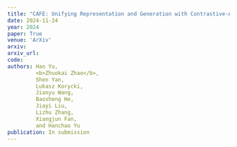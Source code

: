 ```yaml
---
title: "CAFE: Unifying Representation and Generation with Contrastive-Autoregressive Finetuning"
date: 2024-11-24
year: 2024
paper: True
venue: 'ArXiv'
arxiv: 
arxiv_url: 
code: 
authors: Hao Yu, 
         <b>Zhuokai Zhao</b>, 
         Shen Yan, 
         Lukasz Korycki, 
         Jianyu Wang, 
         Baosheng He, 
         Jiayi Liu, 
         Lizhu Zhang, 
         Xiangjun Fan, 
         and Hanchao Yu
publication: In submission
---
```

